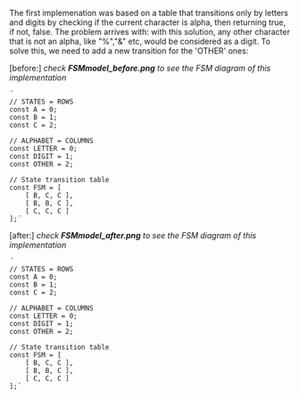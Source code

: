 The first implemenation was based on a table that transitions only by letters and digits by checking if the current character is alpha, then returning true, if not, false. The problem arrives with: with this solution, any other character that is not an alpha, like "%","&" etc, would be considered as a digit. To solve this, we need to add a new transition for the 'OTHER' ones:

[before:] *check ***FSMmodel_before.png*** to see the FSM diagram of this implementation*

    ´
    // STATES = ROWS
    const A = 0;
    const B = 1;
    const C = 2;

    // ALPHABET = COLUMNS
    const LETTER = 0;
    const DIGIT = 1;
    const OTHER = 2;

    // State transition table
    const FSM = [
        [ B, C, C ],
        [ B, B, C ],
        [ C, C, C ]
    ];´

[after:] *check ***FSMmodel_after.png*** to see the FSM diagram of this implementation*

    ´
    // STATES = ROWS
    const A = 0;
    const B = 1;
    const C = 2;

    // ALPHABET = COLUMNS
    const LETTER = 0;
    const DIGIT = 1;
    const OTHER = 2;

    // State transition table
    const FSM = [
        [ B, C, C ],
        [ B, B, C ],
        [ C, C, C ]
    ];´